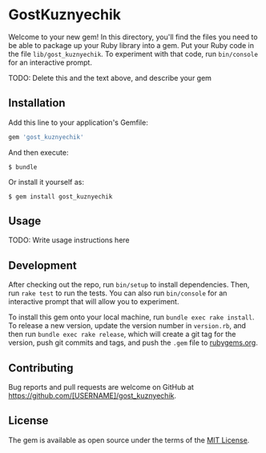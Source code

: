 # GostKuznyechik

Welcome to your new gem! In this directory, you'll find the files you need to be able to package up your Ruby library into a gem. Put your Ruby code in the file `lib/gost_kuznyechik`. To experiment with that code, run `bin/console` for an interactive prompt.

TODO: Delete this and the text above, and describe your gem

## Installation

Add this line to your application's Gemfile:

```ruby
gem 'gost_kuznyechik'
```

And then execute:

    $ bundle

Or install it yourself as:

    $ gem install gost_kuznyechik

## Usage

TODO: Write usage instructions here

## Development

After checking out the repo, run `bin/setup` to install dependencies. Then, run `rake test` to run the tests. You can also run `bin/console` for an interactive prompt that will allow you to experiment.

To install this gem onto your local machine, run `bundle exec rake install`. To release a new version, update the version number in `version.rb`, and then run `bundle exec rake release`, which will create a git tag for the version, push git commits and tags, and push the `.gem` file to [rubygems.org](https://rubygems.org).

## Contributing

Bug reports and pull requests are welcome on GitHub at https://github.com/[USERNAME]/gost_kuznyechik.

## License

The gem is available as open source under the terms of the [MIT License](https://opensource.org/licenses/MIT).
